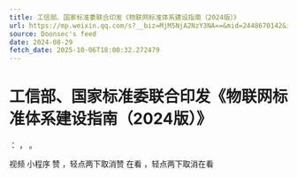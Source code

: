 ```yaml
---
title: 工信部、国家标准委联合印发《物联网标准体系建设指南（2024版）》
url: https://mp.weixin.qq.com/s?__biz=MjM5NjA2NzY3NA==&mid=2448670142&idx=4&sn=f4e64750bffe30fd2c9a77a815df3bfd
source: Doonsec's feed
date: 2024-08-29
fetch_date: 2025-10-06T18:00:32.272479
---
```


# 工信部、国家标准委联合印发《物联网标准体系建设指南（2024版）》

：
，
。

视频
小程序
赞
，轻点两下取消赞
在看
，轻点两下取消在看